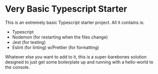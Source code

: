 # Very Basic Typescript Starter

This is an extremely basic Typescript starter project. All it contains is:

* Typescript
* Nodemon (for restarting when the files change)
* Jest (for testing)
* Eslint (for linting) w/Prettier (for formatting)

Whatever else you want to add to it, this is a super-barebones solution designed to just get some boilerplate up and running with a hello-world to the console. 